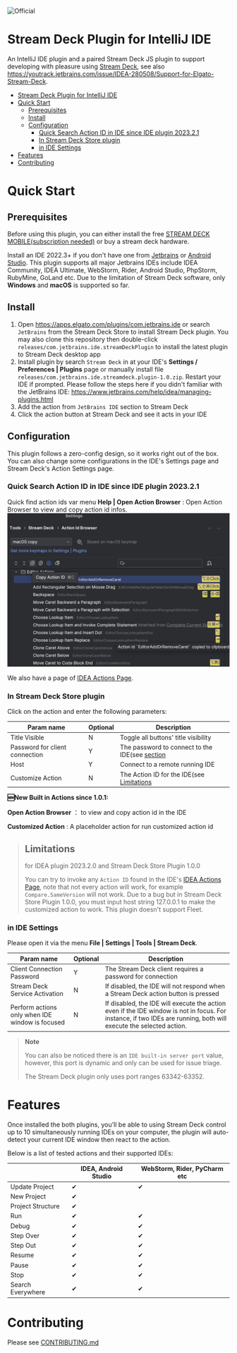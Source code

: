 ![Official](https://jb.gg/badges/official-plastic.svg)

# Stream Deck Plugin for IntelliJ IDE

An IntelliJ IDE plugin and a paired Stream Deck JS plugin to support developing with pleasure
using  [Stream Deck](https://developer.elgato.com/documentation/stream-deck/), see
also https://youtrack.jetbrains.com/issue/IDEA-280508/Support-for-Elgato-Stream-Deck.

<!-- TOC -->
* [Stream Deck Plugin for IntelliJ IDE](#stream-deck-plugin-for-intellij-ide)
* [Quick Start](#quick-start)
  * [Prerequisites](#prerequisites)
  * [Install](#install)
  * [Configuration](#configuration)
    * [Quick Search Action ID in IDE since IDE plugin 2023.2.1](#quick-search-action-id-in-ide-since-ide-plugin-202321)
    * [In Stream Deck Store plugin](#in-stream-deck-store-plugin)
    * [in IDE Settings](#in-ide-settings)
* [Features](#features)
* [Contributing](#contributing)
<!-- TOC -->


# Quick Start

## Prerequisites

Before using this plugin, you can either install the free 
[STREAM DECK MOBILE(subscription needed)](https://www.elgato.com/us/en/s/stream-deck-mobile) or buy a stream deck hardware.

Install an IDE 2022.3+ if you don't have one from [Jetbrains](https://www.jetbrains.com)
or [Android Studio](https://developer.android.com/sdk/installing/studio.html). This plugin supports all major Jetbrains
IDEs include IDEA Community, IDEA Ultimate, WebStorm, Rider, Android Studio, PhpStorm, RubyMine, GoLand etc.
Due to the limitation of Stream Deck software, only **Windows** and **macOS** is supported so far.

## Install

1. Open https://apps.elgato.com/plugins/com.jetbrains.ide or search `JetBrains` from the Stream Deck Store to install Stream Deck plugin. You may also clone this repository then double-click `releases/com.jetbrains.ide.streamDeckPlugin` to install the latest plugin to Stream Deck desktop app
2. Install plugin by search `Stream Deck` in at your IDE's **Settings / Preferences | Plugins** page or manually install file `releases/com.jetbrains.ide.streamdeck.plugin-1.0.zip`. Restart your IDE if prompted. Please follow the steps here if you didn't
   familiar with the JetBrains IDE: https://www.jetbrains.com/help/idea/managing-plugins.html
3. Add the action from `JetBrains IDE` section to Stream Deck
4. Click the action button at Stream Deck and see it acts in your IDE

## Configuration

This plugin follows a zero-config design, so it works right out of the box. You can also change some
configurations in the IDE's Settings page and Stream Deck's Action Settings page.


### Quick Search Action ID in IDE since IDE plugin 2023.2.1
Quick find action ids var menu **Help | Open Action Browser** : Open Action Browser to view and copy action id infos.
![](screenshot/action_ids_browser.png)

We also have a page of [IDEA Actions Page](IDEA_actions.md).

### In Stream Deck Store plugin
Click on the action and enter the following parameters:

| Param name                     | Optional | Description                                                        |
|--------------------------------|----------|--------------------------------------------------------------------|
| Title Visible                  | N        | Toggle all buttons' title visibility                               |
| Password for client connection | Y        | The password to connect to the IDE(see [section](#in-IDE-Settings) |
| Host                           | Y        | Connect to a remote running IDE                                    |
| Customize Action               | N        | The Action ID for the IDE(see [Limitations](#Limitations)          |

**🆕New Built in Actions since 1.0.1:**

**Open Action Browser** ： to view and copy action id in the IDE

**Customized Action** : A placeholder action for run customized action id


> ## Limitations
> for IDEA plugin 2023.2.0 and Stream Deck Store Plugin 1.0.0
>
> You can try to invoke any `Action ID` found in the
> IDE's [IDEA Actions Page](IDEA_actions.md),
> note that not every action will work, for example `Compare.SameVersion` will not work.
> Due to a bug but in Stream Deck Store Plugin 1.0.0, you must input host string 127.0.0.1
> to make the customized action to work.
> This plugin doesn't support Fleet.
>

### in IDE Settings

Please open it via the menu **File | Settings | Tools | Stream Deck**.

| Param name                                      | Optional | Description                                                                                                                                                        |
|-------------------------------------------------|----------|--------------------------------------------------------------------------------------------------------------------------------------------------------------------|
| Client Connection Password                      | Y        | The Stream Deck client requires a password for connection                                                                                                          |
| Stream Deck Service Activation                  | N        | If disabled, the IDE will not respond when a Stream Deck action button is pressed                                                                                  |
| Perform actions only when IDE window is focused | N        | If disabled, the IDE will execute the action even if the IDE window is not in focus. For instance, if two IDEs are running, both will execute the selected action. |

> **Note**
>
> You can also be noticed there is an `IDE built-in server port` value, however, this port is dynamic and only can be used for issue triage.
>
> The Stream Deck plugin only uses port ranges 63342-63352.
>
>

# Features

Once installed the both plugins, you'll be able to using Stream Deck control up to 10 simultaneously running IDEs on your computer, the plugin
will auto-detect your current IDE window then react to the action.

Below is a list of tested actions and their supported IDEs:

|                   | IDEA, Android Studio | WebStorm, Rider, PyCharm etc |
|-------------------|----------------------|------------------------------|
| Update Project    | ✔                    | ✔                            |
| New Project       | ✔                    |                              |
| Project Structure | ✔                    |                              |
| Run               | ✔                    | ✔                            |
| Debug             | ✔                    | ✔                            |
| Step Over         | ✔                    | ✔                            |
| Step Out          | ✔                    | ✔                            |
| Resume            | ✔                    | ✔                            |
| Pause             | ✔                    | ✔                            |
| Stop              | ✔                    | ✔                            |
| Search Everywhere | ✔                    | ✔                            |


# Contributing
Please see [CONTRIBUTING.md](CONTRIBUTING.md)
